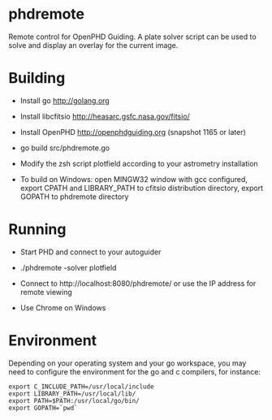 phdremote
=========

Remote control for OpenPHD Guiding. A plate solver script can be used to solve and display an overlay for the current image.


Building
========

  * Install go http://golang.org
  * Install libcfitsio http://heasarc.gsfc.nasa.gov/fitsio/
  * Install OpenPHD http://openphdguiding.org (snapshot 1165 or later)
  
  * go build src/phdremote.go
  
  * Modify the zsh script plotfield according to your astrometry installation
  
  * To build on Windows: open MINGW32 window with gcc configured, export CPATH and LIBRARY_PATH to cfitsio distribution directory, export GOPATH to phdremote directory

Running
=======

  * Start PHD and connect to your autoguider
  * ./phdremote -solver plotfield
  * Connect to http://localhost:8080/phdremote/ or use the IP address for remote viewing
  
  * Use Chrome on Windows 
 

Environment
===========

Depending on your operating system and your go workspace, you may need to configure the environment for the go and c compilers, for instance:

    export C_INCLUDE_PATH=/usr/local/include
    export LIBRARY_PATH=/usr/local/lib/     
    export PATH=$PATH:/usr/local/go/bin/    
    export GOPATH=`pwd`                     


